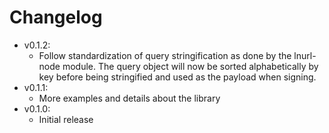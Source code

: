 # Changelog

* v0.1.2:
	* Follow standardization of query stringification as done by the lnurl-node module. The query object will now be sorted alphabetically by key before being stringified and used as the payload when signing.
* v0.1.1:
	* More examples and details about the library
* v0.1.0:
	* Initial release

